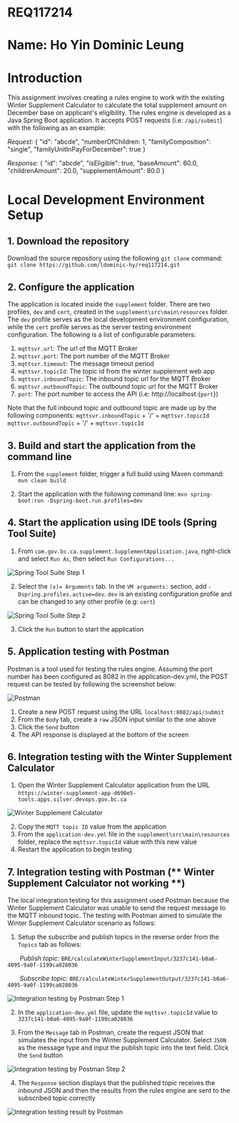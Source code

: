 # REQ117214
# Name: Ho Yin Dominic Leung

# Introduction

This assignment involves creating a rules engine to work with the existing Winter Supplement Calculator to calculate the total supplement amount on December base on applicant's eligibility.  The rules engine is developed as a Java Spring Boot application.  It accepts POST requests (i.e: `/api/submit`) with the following as an example:

*Request:*
{
  "id": "abcde",
  "numberOfChildren: 1,
  "familyComposition": "single",
  "familyUnitInPayForDecember": true
}

*Response:*
{
  "id": "abcde",
  "isEligible": true,
  "baseAmount": 60.0,
  "childrenAmount": 20.0,
  "supplementAmount": 80.0
}

# Local Development Environment Setup

## 1. Download the repository

Download the source repository using the following `git clone` command:
`git clone https://github.com/ldominic-hy/req117214.git`


## 2. Configure the application

The application is located inside the `supplement` folder.  There are two profiles, `dev` and `cert`, created in the `supplement\src\main\resources` folder.  The `dev` profile serves as the local development environment configuration, while the `cert` profile serves as the server testing environment configuration.  The following is a list of configurable parameters:

1. `mqttsvr.url`: The url of the MQTT Broker
2. `mqttsvr.port`: The port number of the MQTT Broker
3. `mqttsvr.timeout`: The message timeout period
4. `mqttsvr.topicId`: The topic id from the winter supplement web app
5. `mqttsvr.inboundTopic`: The inbound topic url for the MQTT Broker
6. `mqttsvr.outboundTopic`: The outbound topic url for the MQTT Broker
7. `port`: The port number to access the API (i.e: http://localhost:{`port`})

Note that the full inbound topic and outbound topic are made up by the following components:
`mqttsvr.inboundTopic` + '/' + `mqttsvr.topicId`
`mqttsvr.outboundTopic` + '/' + `mqttsvr.topicId`

## 3. Build and start the application from the command line

1. From the `supplement` folder, trigger a full build using Maven command:
`mvn clean build`

2. Start the application with the following command line:
`mvn spring-boot:run -Dspring-boot.run.profiles=dev`


## 4. Start the application using IDE tools (Spring Tool Suite)

1. From `com.gov.bc.ca.supplement.SupplementApplication.java`, right-click and select `Run As`, then select `Run Configurations...`

![Spring Tool Suite Step 1](./document/images/springToolSuiteStep1.jpg)

2. Select the `(x)= Arguments` tab.  In the `VM arguments:` section, add `-Dspring.profiles.active=dev`.  `dev` is an existing configuration profile and can be changed to any other profile (e.g: `cert`)

![Spring Tool Suite Step 2](./document/images/springToolSuiteStep2.jpg)

3. Click the `Run` button to start the application

## 5. Application testing with Postman

Postman is a tool used for testing the rules engine.  Assuming the port number has been configured as 8082 in the application-dev.yml, the POST request can be tested by following the screenshot below:

![Postman](./document/images/postman.jpg)

1. Create a new POST request using the URL `localhost:8082/api/submit`
2. From the `Body` tab, create a `raw` JSON input similar to the one above
3. Click the `Send` button
4. The API response is displayed at the bottom of the screen

## 6. Integration testing with the Winter Supplement Calculator

1. Open the Winter Supplement Calculator application from the URL `https://winter-supplement-app-d690e5-tools.apps.silver.devops.gov.bc.ca`

![Winter Supplement Calculator](./document/images/winterSupplementCalculator.jpg)

2. Copy the `MQTT topic ID` value from the application
3. From the `application-dev.yml` file in the `supplement\src\main\resources` folder, replace the `mqttsvr.topicId` value with this new value
4. Restart the application to begin testing

## 7. Integration testing with Postman (** Winter Supplement Calculator not working **)

The local integration testing for this assignment used Postman because the Winter Supplement Calculator was unable to send the request message to the MQTT inbound topic.  The testing with Postman aimed to simulate the Winter Supplement Calculator scenario as follows:

1. Setup the subscribe and publish topics in the reverse order from the `Topics` tab as follows:

&nbsp;&nbsp;&nbsp;&nbsp;&nbsp;&nbsp;&nbsp;*Publish topic:* `BRE/calculateWinterSupplementInput/3237c141-b0a6-4095-9a0f-1199ca028036`

&nbsp;&nbsp;&nbsp;&nbsp;&nbsp;&nbsp;&nbsp;*Subscribe topic:* `BRE/calculateWinterSupplementOutput/3237c141-b0a6-4095-9a0f-1199ca028036`

![Integration testing by Postman Step 1](./document/images/integrationPostmanStep1.jpg)

2. In the `application-dev.yml` file, update the `mqttsvr.topicId` value to `3237c141-b0a6-4095-9a0f-1199ca028036`

3. From the `Message` tab in Postman, create the request JSON that simulates the input from the Winter Supplement Calculator.  Select `JSON` as the message type and input the publish topic into the text field.  Click the `Send` button

![Integration testing by Postman Step 2](./document/images/integrationPostmanStep2.jpg)

4. The `Response` section displays that the published topic receives the inbound JSON and then the results from the rules engine are sent to the subscribed topic correctly

![Integration testing result by Postman](./document/images/integrationPostmanStep3.jpg)
